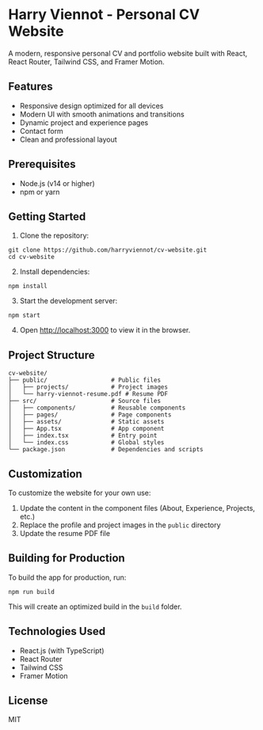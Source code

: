 # Harry Viennot - Personal CV Website

A modern, responsive personal CV and portfolio website built with React, React Router, Tailwind CSS, and Framer Motion.

## Features

- Responsive design optimized for all devices
- Modern UI with smooth animations and transitions
- Dynamic project and experience pages
- Contact form
- Clean and professional layout

## Prerequisites

- Node.js (v14 or higher)
- npm or yarn

## Getting Started

1. Clone the repository:

```
git clone https://github.com/harryviennot/cv-website.git
cd cv-website
```

2. Install dependencies:

```
npm install
```

3. Start the development server:

```
npm start
```

4. Open [http://localhost:3000](http://localhost:3000) to view it in the browser.

## Project Structure

```
cv-website/
├── public/                  # Public files
│   ├── projects/            # Project images
│   └── harry-viennot-resume.pdf # Resume PDF
├── src/                     # Source files
│   ├── components/          # Reusable components
│   ├── pages/               # Page components
│   ├── assets/              # Static assets
│   ├── App.tsx              # App component
│   ├── index.tsx            # Entry point
│   └── index.css            # Global styles
└── package.json             # Dependencies and scripts
```

## Customization

To customize the website for your own use:

1. Update the content in the component files (About, Experience, Projects, etc.)
2. Replace the profile and project images in the `public` directory
3. Update the resume PDF file

## Building for Production

To build the app for production, run:

```
npm run build
```

This will create an optimized build in the `build` folder.

## Technologies Used

- React.js (with TypeScript)
- React Router
- Tailwind CSS
- Framer Motion

## License

MIT
